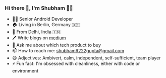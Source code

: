 ### Hi there 👋, I'm Shubham 🙏🏽

<!--
**shubham08gupta/shubham08gupta** is a ✨ _special_ ✨ repository because its `README.md` (this file) appears on your GitHub profile.

Here are some ideas to get you started:
-->

- 👨‍💻 Senior Android Developer
- 🏠 Living in Berlin, Germany 🇩🇪 
- 🌱 From Delhi, India 🇮🇳
- 🖊 Write blogs on [medium](https://medium.com/@shubham08gupta)
- 💬 Ask me about which tech product to buy 
- 📫 How to reach me: shubham6222gupta@gmail.com
- 😄 Adjectives: Ambivert, calm, independent, self-sufficient, team player
- ⚡ Fun fact: I'm obsessed with cleanliness, either with code or environment
